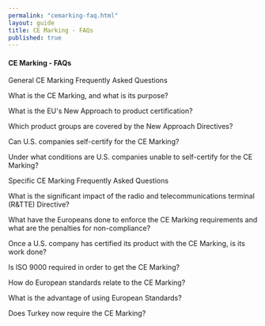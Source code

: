 ```yaml
---
permalink: "cemarking-faq.html"
layout: guide
title: CE Marking - FAQs
published: true
---
```


<h4>CE Marking - FAQs</h4>

General CE Marking Frequently Asked Questions

What is the CE Marking, and what is its purpose?

What is the EU's New Approach to product certification?

Which product groups are covered by the New Approach Directives?

Can U.S. companies self-certify for the CE Marking?

Under what conditions are U.S. companies unable to self-certify for the CE Marking?

Specific CE Marking Frequently Asked Questions

What is the significant impact of the radio and telecommunications terminal (R&TTE) Directive?

What have the Europeans done to enforce the CE Marking requirements and what are the penalties for non-compliance?

Once a U.S. company has certified its product with the CE Marking, is its work done?

Is ISO 9000 required in order to get the CE Marking?

How do European standards relate to the CE Marking?

What is the advantage of using European Standards?

Does Turkey now require the CE Marking?